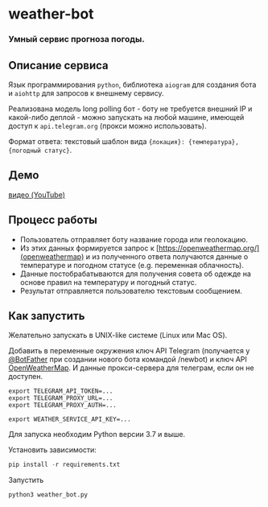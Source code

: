 # weather-bot

### Умный сервис прогноза погоды.

## Описание сервиса

Язык программирования `python`, библиотека `aiogram` для создания бота и `aiohttp` для запросов к внешнему сервису.

Реализована модель long polling бот - боту не требуется внешний IP и какой-либо деплой - можно запускать на любой машине, имеющей доступ к `api.telegram.org` (прокси можно использовать).

Формат ответа: текстовый шаблон вида `{локация}: {температура}, {погодный статус}`.

## Демо

[видео (YouTube)](https://www.youtube.com/watch?v=APs0A1dn28c)

## Процесс работы

- Пользователь отправляет боту название города или геолокацию.
- Из этих данных формируется запрос к [https://openweathermap.org/](openweathermap) и из полученного ответа получаются данные о температуре и погодном статусе (e.g. переменная облачность).
- Данные постобрабатываются для получения совета об одежде на основе правил на температуру и погодный статус.
- Результат отправляется пользователю текстовым сообщением.

## Как запустить

Желательно запускать в UNIX-like системе (Linux или Mac OS).

Добавить в переменные окружения ключ API Telegram (получается у [@BotFather](https://telegram.me/botfather) при создании нового бота командой /newbot) и ключ API [OpenWeatherMap](https://openweathermap.org/). И данные прокси-сервера для телеграм, если он не доступен. 

```
export TELEGRAM_API_TOKEN=...
export TELEGRAM_PROXY_URL=...
export TELEGRAM_PROXY_AUTH=...

export WEATHER_SERVICE_API_KEY=...
```

Для запуска необходим Python версии 3.7 и выше.

Установить зависимости:

```python
pip install -r requirements.txt
```

Запустить
```python
python3 weather_bot.py
```
